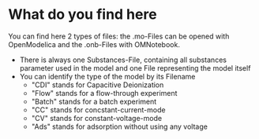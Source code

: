 
# What do you find here

You can find here 2 types of files: the .mo-Files can be opened with OpenModelica and the .onb-Files with OMNotebook.
- There is always one Substances-File, containing all substances parameter used in the model and one File representing the model itself
- You can identify the type of the model by its Filename
  - "CDI" stands for Capacitive Deionization
  - "Flow" stands for a flow-through experiment
  - "Batch" stands for a batch experiment
  - "CC" stands for concstant-current-mode
  - "CV" stands for constant-voltage-mode
  - "Ads" stands for adsorption without using any voltage
